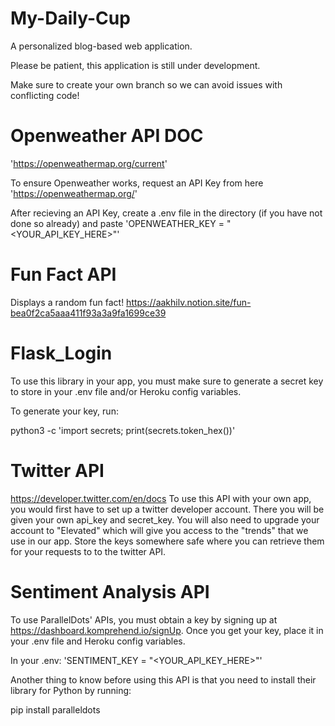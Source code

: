 # My-Daily-Cup
A personalized blog-based web application.

Please be patient, this application is still under development.

Make sure to create your own branch so we can avoid issues with conflicting code!

# Openweather API DOC
'https://openweathermap.org/current'

To ensure Openweather works, request an API Key from here
'https://openweathermap.org/'

After recieving an API Key, create a .env file in the directory (if you have not done so already)
and paste 'OPENWEATHER_KEY = "<YOUR_API_KEY_HERE>"'

# Fun Fact API
Displays a random fun fact!
https://aakhilv.notion.site/fun-bea0f2ca5aaa411f93a3a9fa1699ce39


# Flask_Login
To use this library in your app, you must make sure to generate a secret key to store in your .env file and/or Heroku config variables.

To generate your key, run:

python3 -c 'import secrets; print(secrets.token_hex())'

# Twitter API
https://developer.twitter.com/en/docs
To use this API with your own app, you would first have to set up a twitter developer account.
There you will be given your own api_key and secret_key.
You will also need to upgrade your account to "Elevated" which will give you access to the "trends" that we use in our app.
Store the keys somewhere safe where you can retrieve them for your requests to to the twitter API.

# Sentiment Analysis API 
To use ParallelDots' APIs, you must obtain a key by signing up at https://dashboard.komprehend.io/signUp. Once you get your key, place it in your .env file and Heroku config variables.

In your .env:
'SENTIMENT_KEY = "<YOUR_API_KEY_HERE>"'

Another thing to know before using this API is that you need to install their library for Python by running:

pip install paralleldots

